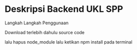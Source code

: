 <h1>Deskripsi Backend UKL SPP</h1>
    <p>Langkah Langkah Penggunaan</p>
    <p>Download terlebih dahulu source code</p>
    <p>lalu hapus node_module lalu ketikan npm install pada terminal</p>
